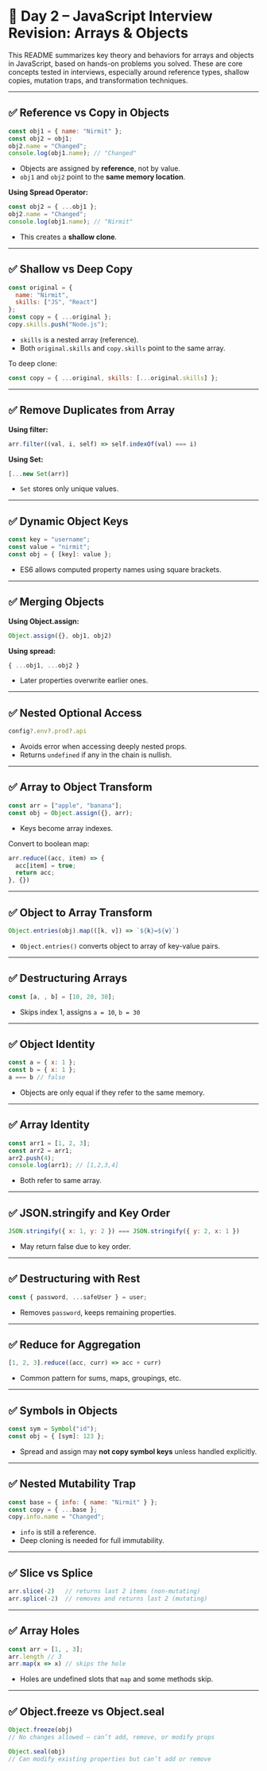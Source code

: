 # 📘 Day 2 – JavaScript Interview Revision: Arrays & Objects

This README summarizes key theory and behaviors for arrays and objects in JavaScript, based on hands-on problems you solved. These are core concepts tested in interviews, especially around reference types, shallow copies, mutation traps, and transformation techniques.

---

## ✅ Reference vs Copy in Objects

```js
const obj1 = { name: "Nirmit" };
const obj2 = obj1;
obj2.name = "Changed";
console.log(obj1.name); // "Changed"
```

* Objects are assigned by **reference**, not by value.
* `obj1` and `obj2` point to the **same memory location**.

**Using Spread Operator:**

```js
const obj2 = { ...obj1 };
obj2.name = "Changed";
console.log(obj1.name); // "Nirmit"
```

* This creates a **shallow clone**.

---

## ✅ Shallow vs Deep Copy

```js
const original = {
  name: "Nirmit",
  skills: ["JS", "React"]
};
const copy = { ...original };
copy.skills.push("Node.js");
```

* `skills` is a nested array (reference).
* Both `original.skills` and `copy.skills` point to the same array.

To deep clone:

```js
const copy = { ...original, skills: [...original.skills] };
```

---

## ✅ Remove Duplicates from Array

**Using filter:**

```js
arr.filter((val, i, self) => self.indexOf(val) === i)
```

**Using Set:**

```js
[...new Set(arr)]
```

* `Set` stores only unique values.

---

## ✅ Dynamic Object Keys

```js
const key = "username";
const value = "nirmit";
const obj = { [key]: value };
```

* ES6 allows computed property names using square brackets.

---

## ✅ Merging Objects

**Using Object.assign:**

```js
Object.assign({}, obj1, obj2)
```

**Using spread:**

```js
{ ...obj1, ...obj2 }
```

* Later properties overwrite earlier ones.

---

## ✅ Nested Optional Access

```js
config?.env?.prod?.api
```

* Avoids error when accessing deeply nested props.
* Returns `undefined` if any in the chain is nullish.

---

## ✅ Array to Object Transform

```js
const arr = ["apple", "banana"];
const obj = Object.assign({}, arr);
```

* Keys become array indexes.

Convert to boolean map:

```js
arr.reduce((acc, item) => {
  acc[item] = true;
  return acc;
}, {})
```

---

## ✅ Object to Array Transform

```js
Object.entries(obj).map(([k, v]) => `${k}=${v}`)
```

* `Object.entries()` converts object to array of key-value pairs.

---

## ✅ Destructuring Arrays

```js
const [a, , b] = [10, 20, 30];
```

* Skips index 1, assigns `a = 10`, `b = 30`

---

## ✅ Object Identity

```js
const a = { x: 1 };
const b = { x: 1 };
a === b // false
```

* Objects are only equal if they refer to the same memory.

---

## ✅ Array Identity

```js
const arr1 = [1, 2, 3];
const arr2 = arr1;
arr2.push(4);
console.log(arr1); // [1,2,3,4]
```

* Both refer to same array.

---

## ✅ JSON.stringify and Key Order

```js
JSON.stringify({ x: 1, y: 2 }) === JSON.stringify({ y: 2, x: 1 })
```

* May return false due to key order.

---

## ✅ Destructuring with Rest

```js
const { password, ...safeUser } = user;
```

* Removes `password`, keeps remaining properties.

---

## ✅ Reduce for Aggregation

```js
[1, 2, 3].reduce((acc, curr) => acc + curr)
```

* Common pattern for sums, maps, groupings, etc.

---

## ✅ Symbols in Objects

```js
const sym = Symbol("id");
const obj = { [sym]: 123 };
```

* Spread and assign may **not copy symbol keys** unless handled explicitly.

---

## ✅ Nested Mutability Trap

```js
const base = { info: { name: "Nirmit" } };
const copy = { ...base };
copy.info.name = "Changed";
```

* `info` is still a reference.
* Deep cloning is needed for full immutability.

---

## ✅ Slice vs Splice

```js
arr.slice(-2)   // returns last 2 items (non-mutating)
arr.splice(-2)  // removes and returns last 2 (mutating)
```

---

## ✅ Array Holes

```js
const arr = [1, , 3];
arr.length // 3
arr.map(x => x) // skips the hole
```

* Holes are undefined slots that `map` and some methods skip.

---

## ✅ Object.freeze vs Object.seal

```js
Object.freeze(obj)
// No changes allowed — can’t add, remove, or modify props

Object.seal(obj)
// Can modify existing properties but can’t add or remove
```


